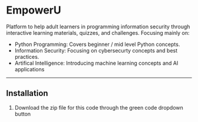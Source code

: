 # EmpowerU

Platform to help adult learners in programming information security through interactive learning materials, quizzes, and challenges. Focusing mainly on:
- Python Programming: Covers beginner / mid level Python concepts.
- Information Security: Focusing on cybersecurty concepts and best practices.
- Artifical Intelligence: Introducing machine learning concepts and AI applications
  
--- 

## Installation

1. Download the zip file for this code through the green code dropdown button  
